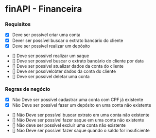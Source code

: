 # finAPI - Financeira

### Requisitos

- [x] Deve ser possível criar uma conta
- [x] Dever ser possível buscar o extrato bancário do cliente
- [x] Deve ser possível realizar um depósito
- [] Deve ser possível realizar um saque
- [] Deve ser possível buscar o extrato bancário do cliente por data
- [] Deve ser possível atualizar dados da conta do cliente
- [] Deve ser possívelobter dados da conta do cliente
- [] Deve ser possível deletar uma conta

### Regras de negócio

- [x] Não Deve ser possível cadastrar uma conta com CPF já existente
- [x] Não Deve ser possível fazer um depósito en uma conta não existente
- [] Não Deve ser possível buscar extrato em uma conta não existente
- [] Não Deve ser possível fazer saque em uma conta não existente
- [] Não deve ser possível excluir uma conta não existente
- [] Não Deve ser possível fazer saque quando o saldo for insuficiente
